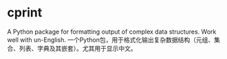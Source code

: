 # cprint
A Python package for formatting output of complex data structures. Work well with un-English.
一个Python包，用于格式化输出复杂数据结构（元组、集合、列表、字典及其嵌套）。尤其用于显示中文。

